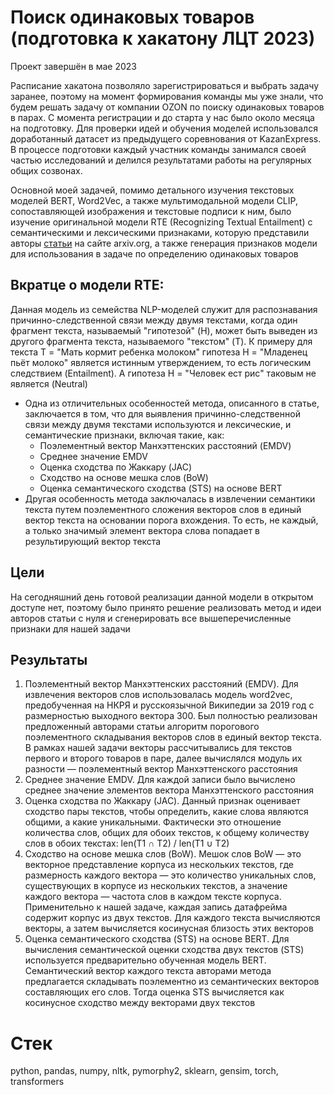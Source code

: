# Поиск одинаковых товаров (подготовка к хакатону ЛЦТ 2023)
Проект завершён в мае 2023

Расписание хакатона позволяло зарегистрироваться и выбрать задачу заранее, поэтому на момент формирования команды мы уже знали, что будем решать задачу от компании OZON по поиску одинаковых товаров в парах. С момента регистрации и до старта у нас было около месяца на подготовку. Для проверки идей и обучения моделей использовался доработанный датасет из предыдущего соревнования от KazanExpress. В процессе подготовки каждый участник команды занимался своей частью исследований и делился результатами работы на регулярных общих созвонах.

Основной моей задачей, помимо детального изучения текстовых моделей BERT, Word2Vec, а также мультимодальной модели CLIP, сопоставляющей изображения и текстовые подписи к ним, было изучение оригинальной модели RTE (Recognizing Textual Entailment) с семантическими и лексическими признаками, которую представили авторы [статьи](https://arxiv.org/abs/2210.09723) на сайте arxiv.org, а также генерация признаков модели для использования в задаче по определению одинаковых товаров

## Вкратце о модели RTE:
Данная модель из семейства NLP-моделей служит для распознавания причинно-следственной связи между двумя текстами, когда один фрагмент текста, называемый "гипотезой" (H),  может быть выведен из другого фрагмента текста, называемого "текстом" (T). К примеру для текста Т = "Мать кормит ребенка молоком" гипотеза Н = "Младенец пьёт молоко" является истинным утверждением, то есть логическим следствием (Entailment). А гипотеза Н = "Человек ест рис" таковым не является (Neutral)
- Одна из отличительных особенностей метода, описанного в статье, заключается в том, что для выявления причинно-следственной связи между двумя текстами используются и лексические, и семантические признаки, включая такие, как:
  - Поэлементный вектор Манхэттенских расстояний (EMDV)
  - Среднее значение EMDV
  - Оценка сходства по Жаккару (JAC)
  - Сходство на основе мешка слов  (BoW)
  - Оценка семантического сходства (STS) на основе BERT
- Другая особенность метода заключалась в извлечении семантики текста путем поэлементного сложения векторов слов в единый вектор текста на основании порога вхождения. То есть, не каждый, а только значимый элемент вектора слова попадает в результирующий вектор текста

## Цели
На сегодняшний день готовой реализации данной модели в открытом доступе нет, поэтому было принято решение реализовать метод и идеи авторов статьи с нуля и сгенерировать все вышеперечисленные признаки для нашей задачи

## Результаты
1. Поэлементный вектор Манхэттенских расстояний (EMDV). Для извлечения векторов слов использовалась модель word2vec, предобученная на НКРЯ и русскоязычной Википедии за 2019 год с размерностью выходного вектора 300. Был полностью реализован предложенный авторами статьи алгоритм порогового поэлементного складывания векторов слов в единый вектор текста. В рамках нашей задачи векторы рассчитывались для текстов первого и второго товаров в паре, далее вычислялся модуль их разности — поэлементный вектор Манхэттенского расстояния
2. Среднее значение EMDV. Для каждой записи было вычислено среднее значение элементов вектора Манхэттенского расстояния
3. Оценка сходства по Жаккару (JAC). Данный признак оценивает сходство пары текстов, чтобы определить, какие слова являются общими, а какие уникальными. Фактически это отношение количества слов, общих для обоих текстов, к общему количеству слов в обоих текстах: len(T1 ∩ T2) / len(T1 ∪ T2)
4. Сходство на основе мешка слов (BoW). Мешок слов BoW — это векторное представление корпуса из нескольких текстов, где размерность каждого вектора — это количество уникальных слов, существующих в корпусе из нескольких текстов, а значение каждого вектора — частота слов в каждом тексте корпуса. Применительно к нашей задаче, каждая запись датафрейма содержит корпус из двух текстов. Для каждого текста вычисляются векторы, а затем вычисляется косинусная близость этих векторов
5. Оценка семантического сходства (STS) на основе BERT. Для вычисления семантической оценки сходства двух текстов (STS) используется предварительно обученная модель BERT. Семантический вектор каждого текста авторами метода предлагается складывать поэлементно из семантических векторов составляющих его слов. Тогда оценка STS вычисляется как косинусное сходство между векторами двух текстов

# Стек
python, pandas, numpy, nltk, pymorphy2, sklearn, gensim, torch, transformers
